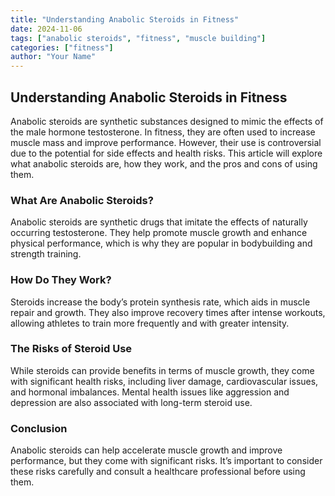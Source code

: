 ```yaml
---
title: "Understanding Anabolic Steroids in Fitness"
date: 2024-11-06
tags: ["anabolic steroids", "fitness", "muscle building"]
categories: ["fitness"]
author: "Your Name"
---
```


## Understanding Anabolic Steroids in Fitness

Anabolic steroids are synthetic substances designed to mimic the effects of the male hormone testosterone. In fitness, they are often used to increase muscle mass and improve performance. However, their use is controversial due to the potential for side effects and health risks. This article will explore what anabolic steroids are, how they work, and the pros and cons of using them.

### What Are Anabolic Steroids?

Anabolic steroids are synthetic drugs that imitate the effects of naturally occurring testosterone. They help promote muscle growth and enhance physical performance, which is why they are popular in bodybuilding and strength training.

### How Do They Work?

Steroids increase the body’s protein synthesis rate, which aids in muscle repair and growth. They also improve recovery times after intense workouts, allowing athletes to train more frequently and with greater intensity.

### The Risks of Steroid Use

While steroids can provide benefits in terms of muscle growth, they come with significant health risks, including liver damage, cardiovascular issues, and hormonal imbalances. Mental health issues like aggression and depression are also associated with long-term steroid use.

### Conclusion

Anabolic steroids can help accelerate muscle growth and improve performance, but they come with significant risks. It’s important to consider these risks carefully and consult a healthcare professional before using them.

